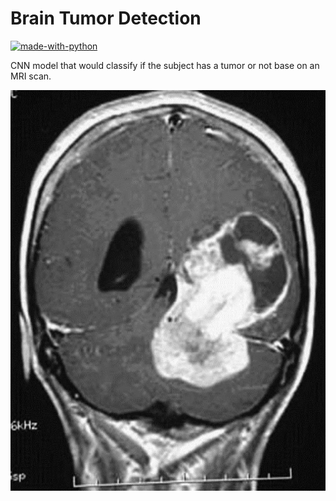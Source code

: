 # Brain Tumor Detection
[![made-with-python](https://img.shields.io/badge/Made%20with-Python-1f425f.svg)](https://www.python.org/)

CNN model that would classify if the subject has a tumor or not base on an MRI scan.
<p align="center">
<img src="https://github.com/AbderrahimAl/Brain_Tumor_Detection/blob/main/brain_tumor_dataset/yes/Y104.jpg">
</p>
